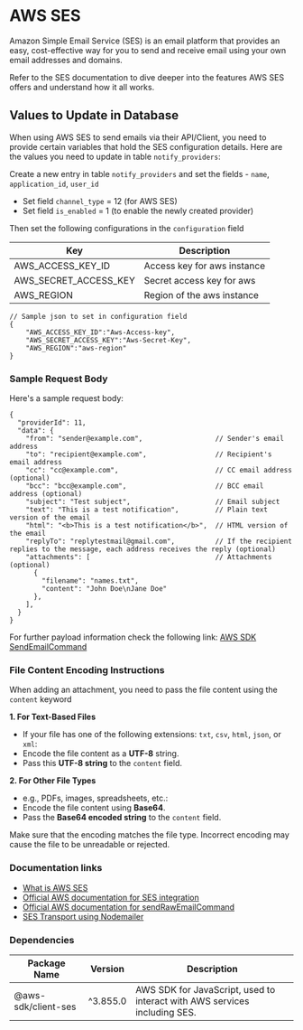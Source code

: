 # AWS SES

Amazon Simple Email Service (SES) is an email platform that provides an easy, cost-effective way for you to send and receive email using your own email addresses and domains.

Refer to the SES documentation to dive deeper into the features AWS SES offers and understand how it all works.

## Values to Update in Database

When using AWS SES to send emails via their API/Client, you need to provide certain variables that hold the SES configuration details. Here are the values you need to update in table `notify_providers`:

Create a new entry in table `notify_providers` and set the fields - `name`, `application_id`, `user_id`

- Set field `channel_type` = 12 (for AWS SES)
- Set field `is_enabled` = 1 (to enable the newly created provider)

Then set the following configurations in the `configuration` field

| Key                   | Description                 |
| --------------------- | --------------------------- |
| AWS_ACCESS_KEY_ID     | Access key for aws instance |
| AWS_SECRET_ACCESS_KEY | Secret access key for aws   |
| AWS_REGION            | Region of the aws instance  |

```jsonc
// Sample json to set in configuration field
{
    "AWS_ACCESS_KEY_ID":"Aws-Access-key",
    "AWS_SECRET_ACCESS_KEY":"Aws-Secret-Key",
    "AWS_REGION":"aws-region"
}
```

### Sample Request Body

Here's a sample request body:

```jsonc
{
  "providerId": 11,
  "data": {
    "from": "sender@example.com",                  // Sender's email address
    "to": "recipient@example.com",                 // Recipient's email address
    "cc": "cc@example.com",                        // CC email address (optional)
    "bcc": "bcc@example.com",                      // BCC email address (optional)
    "subject": "Test subject",                     // Email subject
    "text": "This is a test notification",         // Plain text version of the email
    "html": "<b>This is a test notification</b>",  // HTML version of the email
    "replyTo": "replytestmail@gmail.com",          // If the recipient replies to the message, each address receives the reply (optional)
    "attachments": [                               // Attachments (optional)
      {
        "filename": "names.txt",
        "content": "John Doe\nJane Doe"
      },
    ],
  }
}
```

For further payload information check the following link: [AWS SDK SendEmailCommand](https://docs.aws.amazon.com/AWSJavaScriptSDK/v3/latest/client/ses/command/SendEmailCommand/)

### File Content Encoding Instructions

When adding an attachment, you need to pass the file content using the `content` keyword

**1. For Text-Based Files**
   - If your file has one of the following extensions: `txt`, `csv`, `html`, `json`, or `xml`:
   - Encode the file content as a **UTF-8** string.
   - Pass this **UTF-8 string** to the `content` field.

**2. For Other File Types**
   - e.g., PDFs, images, spreadsheets, etc.:
   - Encode the file content using **Base64**.
   - Pass the **Base64 encoded string** to the `content` field.

Make sure that the encoding matches the file type. Incorrect encoding may cause the file to be unreadable or rejected.

### Documentation links

- [What is AWS SES](https://docs.aws.amazon.com/ses/latest/dg/Welcome.html)
- [Official AWS documentation for SES integration](https://docs.aws.amazon.com/sdk-for-javascript/v3/developer-guide/ses-examples-sending-email.html#ses-examples-sending-emails-prerequisites)
- [Official AWS documentation for sendRawEmailCommand](https://docs.aws.amazon.com/AWSJavaScriptSDK/v3/latest/client/ses/command/SendRawEmailCommand/)
- [SES Transport using Nodemailer](https://nodemailer.com/transports/ses/)

### Dependencies

| Package Name        | Version  | Description                                                               |
| ------------------- | -------- | ------------------------------------------------------------------------- |
| @aws-sdk/client-ses | ^3.855.0 | AWS SDK for JavaScript, used to interact with AWS services including SES. |
